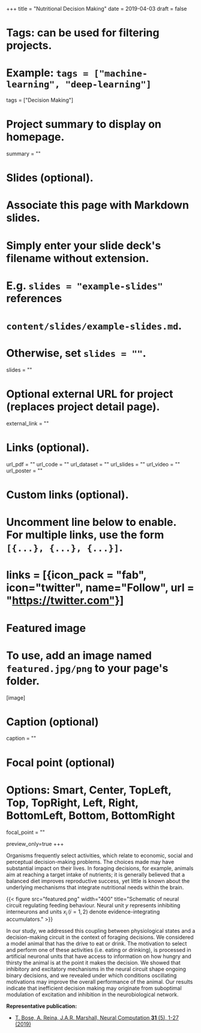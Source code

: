 +++
title = "Nutritional Decision Making"
date = 2019-04-03
draft = false

# Tags: can be used for filtering projects.
# Example: `tags = ["machine-learning", "deep-learning"]`
tags = ["Decision Making"]

# Project summary to display on homepage.
summary = ""

# Slides (optional).
#   Associate this page with Markdown slides.
#   Simply enter your slide deck's filename without extension.
#   E.g. `slides = "example-slides"` references 
#   `content/slides/example-slides.md`.
#   Otherwise, set `slides = ""`.
slides = ""

# Optional external URL for project (replaces project detail page).
external_link = ""

# Links (optional).
url_pdf = ""
url_code = ""
url_dataset = ""
url_slides = ""
url_video = ""
url_poster = ""

# Custom links (optional).
#   Uncomment line below to enable. For multiple links, use the form `[{...}, {...}, {...}]`.
# links = [{icon_pack = "fab", icon="twitter", name="Follow", url = "https://twitter.com"}]

# Featured image
# To use, add an image named `featured.jpg/png` to your page's folder. 
[image]
  # Caption (optional)
  caption = ""

  # Focal point (optional)
  # Options: Smart, Center, TopLeft, Top, TopRight, Left, Right, BottomLeft, Bottom, BottomRight
  focal_point = ""
  
  preview_only=true
+++

Organisms frequently select activities,
which relate to economic, social and perceptual decision-making problems.
The choices made may have substantial impact on their lives.
In foraging decisions, for example,
animals aim at reaching a target intake of nutrients;
it is generally believed
that a balanced diet improves reproductive success,
yet little is known about the underlying mechanisms
that integrate nutritional needs within the brain.

{{< figure src="featured.png" width="400" title="Schematic of neural circuit regulating feeding behaviour. Neural unit $y$ represents inhibiting interneurons and units $x_i \, (i=1,2)$ denote evidence-integrating accumulators." >}}

In our study, we addressed this coupling between
physiological states and a decision-making circuit 
in the context of foraging decisions.
We considered 
a model animal that has the drive to eat or drink.
The motivation to select and perform one 
of these activities (i.e. eating or drinking),
is processed in artificial neuronal units
that have access to information on how hungry and thirsty the animal is 
at the point it makes the decision.
We showed that inhibitory and excitatory mechanisms 
in the neural circuit shape ongoing binary
decisions, and we revealed under which conditions 
oscillating motivations may improve 
the overall performance of the animal.
Our results indicate that inefficient decision making
may originate from suboptimal modulation of excitation 
and inhibition in the neurobiological network.

**Representative publication:** 

- [T. Bose, A. Reina, J.A.R. Marshall, Neural Computation **31** (5), 1-27 (2019)](/publication/inhibition-and-excitation-shape-activity-selection/)
